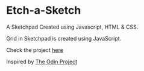 # Etch-a-Sketch

A Sketchpad Created using Javascript, HTML & CSS.

Grid in Sketchpad is created using JavaScript.

Check the project [here](https://priya-survase.github.io/Etch-a-Sketch/)

Inspired by [The Odin Project](https://www.theodinproject.com/paths/foundations/courses/foundations/lessons/etch-a-sketch-project)

